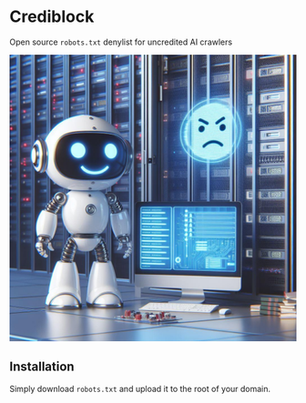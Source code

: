 # Crediblock

Open source `robots.txt` denylist for uncredited AI crawlers

![a happy AI robot standing in front of an unhappy server and trying to access it from a computer](image.jpeg)

## Installation

Simply download `robots.txt` and upload it to the root of your domain.

